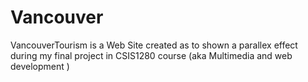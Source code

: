 # Vancouver
VancouverTourism is a Web Site created as to shown a parallex effect  during my final project in CSIS1280 course (aka Multimedia and web development )
